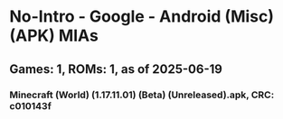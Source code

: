 # No-Intro - Google - Android (Misc) (APK) MIAs
## Games: 1, ROMs: 1, as of 2025-06-19

### Minecraft (World) (1.17.11.01) (Beta) (Unreleased).apk, CRC: c010143f
